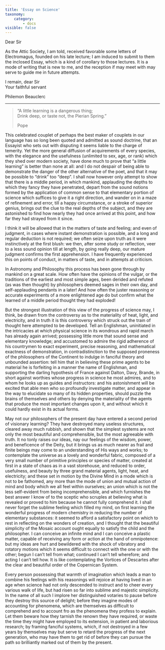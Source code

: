 ```yaml
---
title: 'Essay on Science'
taxonomy:
    category:
        - docs
visible: false
---
```


Dear Sir    
  
As the Attic Society, I am told, received favorable some letters of Electromagus, founded on his late lecture; I am induced to submit to them the inclosed Essay, which is a kind of corollary to those lectures. It is a mode of writing that is new to me, and the reception if may meet with may serve to guide me in future attempts.    
  
I remain, dear Sir    
Your faithful servant    
  
Philemon Beauclerc  
  
---
  
> “A little learning is a dangerous thing;    
> Drink deep, or taste not, the Pierian Spring.”  
>  
> Pope  
  
This celebrated couplet of perhaps the best maker of couplets in our language has so long been quoted and admitted as sound doctrine, that an Essayist who sets out with disputing it seems liable to the charge of temerity. Yet the more general diffusion of acquirements of every species, with the elegance and the usefulness (unlimited to sex, age, or rank) which they shed over modern society, have done much to prove that “a little learning” is better than none at all: and I do not despair of being able to demonstrate the danger of the other alternative of the poet, and that it may be possible to “drink” too “deep”. I shall now however only attempt to show that there is a middle period, in which mankind, applauding the depths to which they fancy they have penetrated, depart from the sound notions formed by the application of common sense to that elementary portion of science which suffices to give it a right direction, and wander on in a maze of refinement and error, till a happy circumstance, or a stroke of superior genius, brings out the clue to the real depths of the subject, and they are astonished to find how nearly they had once arrived at this point, and how far they had strayed from it since.  
  
I think it will be allowed that in the matters of taste and feeling; and even of judgment, in cases where instant demonstration is possible, and a long and regular deduction is not required; we often seize upon truth as it were instinctively at the first blush: we then, after some study or reflection, veer to a less sound opinion till at length, by going really deep, our mature judgment confirms the first apprehension. I have frequently experienced this on points of conduct, in matters of taste, and in attempts at criticism.    
  
In Astronomy and Philosophy this process has been gone through by mankind on a great scale. How often have the opinions of the vulgar, or the traditions of the earliest and most simple ages, been derided and refuted (as was then thought) by philosophers deemed sages in their own day, and self-applauding pendants in a later! And how often the juster reasoning or accurate experiments of a more enlightened age do but confirm what the learned of a middle period thought they had exploded!    
  
But the strongest illustration of this view of the progress of science may, I think, be drawn from the controversy as to the materiality of heat, light, and electricity, and in truth it is this controversy which struck out the train of thought here attempted to be developed. Tell an Englishman, uninitiated in the intricacies at which physical science in its wondrous and rapid march has already again arrived; possessing little more that sound sense and elementary knowledge; and accustomed to admire the rigid adherence of his countrymen to exact experiment, precise reasoning, and mathematical exactness of demonstration, in contradistinction to the supposed proneness of the philosophers of the Continent to indulge in fanciful theory and unbounded assertion: tell him that in believing these prime agents to be material he is forfeiting in a manner the name of Englishman, and supporting the darling hypothesis of France against Dalton, Davy, Brande, in short against worthies whose progress in science he most admires, and to whom he looks up as guides and instructors: and his astonishment will be excited that able men who so profoundly investigate matter, and appear in the way to elucidate so many of its hidden properties, should puzzle the brains of themselves and others by denying the materiality of the agents that produce the most important changes upon it, and without which it could hardly exist in its actual forms.  
  
May not our philosophers of the present day have entered a second period of visionary learning? They have destroyed many useless structures, cleared away much rubbish, and shown that the simplest systems are not only the most beautiful and comprehensible, but the most agreeable with truth. It no tonly raises our ideas, nay our feelings of the wisdom, power, and beneficence of the Deity, but it brings us as much nearer as frail and finite beings may come to an understanding of His ways and works; to contemplate the universe as a lovely and wonderful fabric, composed of a very small number of primitive principles or species of matter, created at first in a state of chaos as in a vast storehouse, and reduced to order, usefulness, and beauty by three grand material agents, light, heat, and electricity; and these set in motion by the Divine Mind in a mode which is not to be fathomed, any more than the mode of union and mutual action of mind and body which we all feel within ourselves; an union which is not the less self-evident from being incomprehensible, and which furnishes the best answer I know of to the sceptic who scruples at believing what is revealed or proved to him because he cannot fully comprehend it. I shall never forget the sublime feeling which filled my mind, on first learning the wonderful progress of modern chemistry in reducing the number of elementary substances: it seemed to afford a satisfactory point on which to rest in reflecting on the wonders of creation, and I thought that the beautiful simplicity of the Mosaic account ought equally to satisfy the child and the philosopher. I can conceive an infinite mind and I can conceive a plastic matter, capable of receiving any form or action at the hand of omnipotence: but my ideas are hurt and bewildered with the shock of vibratory and rotatory motions which it seems difficult to connect with the one or with the other; begun I can’t tell from what; continued I can’t tell wherefore; and acting I can’t tell how. It is like contemplating the Vortices of Descartes after the clear and beautiful order of the Copernican System.  
  
Every person possessing that warmth of imagination which leads a man to combine his feelings with his reasonings will rejoice at having lived in an age when science had not only descended to instruct and to cheer every various walk of life, but had risen so far into sublime and majestic simplicity. In the name of all such I implore her distinguished votaries to pause before they destroy this source of delight; before they imagine modes of accounting for phenomena, which are themselves as difficult to comprehend and to account fro as the phenomena they profess to explain. Let them beware how they tarnish the renown they have required, or waste the time they might have employed to its extension, in patient and laborious research; by framing fanciful systems, which, if not destroyed in a few years by themselves may but serve to retard the progress of the next generation, who may have them to get rid of before they can pursue the path so brilliantly marked out of them by the present.  